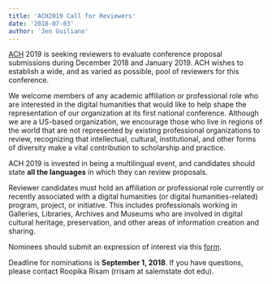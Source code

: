```yaml
---
title: 'ACH2019 Call for Reviewers'
date: '2018-07-03'
author: 'Jen Guiliano'
---
```

[ACH](http://ach.org/about/) 2019 is seeking reviewers to evaluate conference proposal submissions during December 2018 and January 2019. ACH wishes to establish a wide, and as varied as possible, pool of reviewers for this conference. 

We welcome members of any academic affiliation or professional role who are interested in the digital humanities that would like to help shape the representation of our organization at its first national conference. Although we are a US-based organization, we encourage those who live in regions of the world that are not represented by existing professional organizations to review, recognizing that intellectual, cultural, institutional, and other forms of diversity make a vital contribution to scholarship and practice.

ACH 2019 is invested in being a multilingual event, and candidates should state **all the languages** in which they can review proposals.

Reviewer candidates must hold an affiliation or professional role currently or recently associated with a digital humanities (or digital humanities-related) program, project, or initiative. This includes professionals working in Galleries, Libraries, Archives and Museums who are involved in digital cultural heritage, preservation, and other areas of information creation and sharing.

Nominees should submit an expression of interest via this [form](https://goo.gl/forms/mnX6nI1LUeNCLeP52).

Deadline for nominations is **September 1, 2018**. If you have questions, please contact Roopika Risam (rrisam at salemstate dot edu).